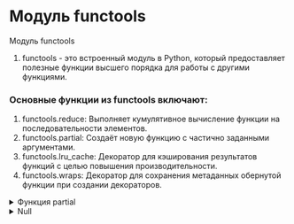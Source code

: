 # Модуль functools

Модуль functools

1. functools - это встроенный модуль в Python, который предоставляет полезные функции высшего порядка для работы с другими функциями.

### Основные функции из functools включают:  

1. functools.reduce: Выполняет кумулятивное вычисление функции на последовательности элементов.  
2. functools.partial: Создаёт новую функцию с частично заданными аргументами.  
3. functools.lru_cache: Декоратор для кэширования результатов функций с целью повышения производительности.  
4. functools.wraps: Декоратор для сохранения метаданных обернутой функции при создании декораторов.  


<details>
  <summary>	Функция partial</summary>

`[partial()]` - позволяет частично использовать функцию, фиксируя некоторые её аргументы. Она создаёт новую функцию, которая уже содержит эти зафиксированные значения и принимает только оставшиеся аргументы.

Синтаксис:

```
functools.partial(func, /, *args, **keywords)
```
- func: Функция, которую нужно частично применить. Это обязательный параметр. 
- *args: Необязательные позиционные аргументы, которые фиксируются для функции func.
- **keywords: Необязательные ключевые аргументы, которые фиксируются для функции func.


<details>
  <summary>Пример</summary>

```
from functools import partial

def multiply(x, y):
    return x * y

# Создаём новую функцию, которая всегда умножает на 2
double = partial(multiply, 2)

# Теперь мы можем использовать double, передавая только второй аргумент
print(double(5))  # Выведет 10
```

1. В функцию `partial`, в качестве первого аргумента, передаётся функция `multiply`. 
2. Вторым аргументом в функцию `partial` передаётся число, которое будет первым аргументом функции `multiply`. 
3. Функция `partial(multiply, 2)` присваивается переменной `double`, которую далее можно вызывать, как возвратную функцию. 
4. Вывод на печать функцию `double`  с аргументом `5`, который встаёт на место второго аргумента функции `multiply`

#

</details>
<details>
  <summary>Атрибуты</summary>

Функция `partial` возвращает partial-объект.   
Созданный объект partial обладает следующими атрибутами:  

- partial.func: исходная функция, которую обёрнули.
- partial.args: аргументы, которые были переданы частично.
- partial.keywords: ключевые аргументы, которые были переданы частично.
```
from functools import partial

def multiply(x, y, z):
    return x * y * z

# Создаём частичную функцию, фиксируя первые два аргумента
partial_func = partial(multiply, 2, 3)

# Используем атрибуты частичной функции
print(partial_func.func)      # Выведет <function multiply at 0x...>
print(partial_func.args)      # Выведет (2, 3)
print(partial_func.keywords)  # Выведет {}
```


#

</details>
<details>
  <summary>Использование partial с именованными аргументами</summary>

```
from functools import partial

# объявляем основную функцию
def greet(greeting, name, punctuation='!', repeat=1):
    return f"{greeting}, {name}{punctuation * repeat}"

# Создаём частичную функцию с фиксированными значениями для аргументов 

shout_greet = partial(greet, punctuation='!!!', repeat=3) 

# Используем частичную функцию 
print(shout_greet('Hello', 'Alice')) # Выведет "Hello, Alice!!!"
```

В этом примере:
* Мы зафиксировали punctuation='!!!' и repeat=3.
* При вызове shout_greet, нам нужно передать только оставшиеся позиционные аргументы greeting и name.


#

</details>
<details>
  <summary>Использование только именованных аргументов</summary>

```
from functools import *

def log_message(level='INFO', message='', timestamp=None):
    return f"{timestamp} [{level}] {message}"

# Создаём частичную функцию с фиксированным уровнем и временем
error_logger = partial(log_message, level='ERROR', timestamp='2024-07-22')

# Используем частичную функцию
print(error_logger(message='Something went wrong'))  # Выведет "2024-07-22 [ERROR] Something went wrong"
```
В этом примере:
* Мы зафиксировали level='ERROR' и timestamp='2024-07-22'.
* При вызове error_logger, нам нужно передать только оставшиеся позиционные и именованные аргументы, такие как message.

#

</details>
<details>
  <summary>Комбинированное использование позиционных и именованных аргументов</summary>

```

from functools import *

# Функция с несколькими аргументами
def configure_device(name, ip, port=80, protocol='http'):
    return f"Configuring {name} at {ip}:{port} using {protocol}"

# Создаём частичную функцию, фиксируя имя устройства и IP
device_setup = partial(configure_device, 'Router', '192.168.1.1', port=443)

# Используем частичную функцию
print(device_setup())  # Выведет "Configuring Router at 192.168.1.1:443 using http"
```
В этом примере:
* Мы зафиксировали name='Router' и ip='192.168.1.1'.
* Мы также зафиксировали port=443.
* При вызове device_setup(), нам нужно передать только оставшийся именованный аргумент protocol, который принимает значение по умолчанию 'http'.

#

</details>



#

</details>















<details>
  <summary>Null</summary>



#

</details>
